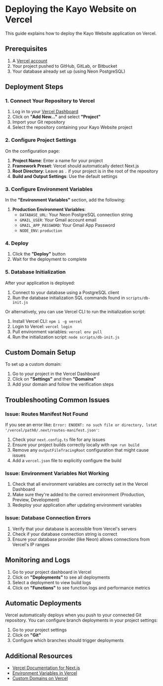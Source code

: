 # Deploying the Kayo Website on Vercel

This guide explains how to deploy the Kayo Website application on Vercel.

## Prerequisites

1. A [Vercel account](https://vercel.com/signup)
2. Your project pushed to GitHub, GitLab, or Bitbucket
3. Your database already set up (using Neon PostgreSQL)

## Deployment Steps

### 1. Connect Your Repository to Vercel

1. Log in to your [Vercel Dashboard](https://vercel.com/dashboard)
2. Click on **"Add New..."** and select **"Project"**
3. Import your Git repository
4. Select the repository containing your Kayo Website project

### 2. Configure Project Settings

On the configuration page:

1. **Project Name**: Enter a name for your project
2. **Framework Preset**: Vercel should automatically detect Next.js
3. **Root Directory**: Leave as `.` if your project is in the root of the repository
4. **Build and Output Settings**: Use the default settings

### 3. Configure Environment Variables

In the **"Environment Variables"** section, add the following:

1. **Production Environment Variables**:
   - `DATABASE_URL`: Your Neon PostgreSQL connection string
   - `GMAIL_USER`: Your Gmail account email
   - `GMAIL_APP_PASSWORD`: Your Gmail App Password
   - `NODE_ENV`: `production`

### 4. Deploy

1. Click the **"Deploy"** button
2. Wait for the deployment to complete

### 5. Database Initialization

After your application is deployed:

1. Connect to your database using a PostgreSQL client
2. Run the database initialization SQL commands found in `scripts/db-init.js`

Or alternatively, you can use Vercel CLI to run the initialization script:

1. Install Vercel CLI: `npm i -g vercel`
2. Login to Vercel: `vercel login`
3. Pull environment variables: `vercel env pull`
4. Run the initialization script: `node scripts/db-init.js`

## Custom Domain Setup

To set up a custom domain:

1. Go to your project in the Vercel Dashboard
2. Click on **"Settings"** and then **"Domains"**
3. Add your domain and follow the verification steps

## Troubleshooting Common Issues

### Issue: Routes Manifest Not Found

If you see an error like: `Error: ENOENT: no such file or directory, lstat '/vercel/path0/.next/routes-manifest.json'`:

1. Check your `next.config.ts` file for any issues
2. Ensure your project builds correctly locally with `npm run build`
3. Remove any `outputFileTracingRoot` configuration that might cause issues
4. Add a `vercel.json` file to explicitly configure the build

### Issue: Environment Variables Not Working

1. Check that all environment variables are correctly set in the Vercel Dashboard
2. Make sure they're added to the correct environment (Production, Preview, Development)
3. Redeploy your application after updating environment variables

### Issue: Database Connection Errors

1. Verify that your database is accessible from Vercel's servers
2. Check if your database connection string is correct
3. Ensure your database provider (like Neon) allows connections from Vercel's IP ranges

## Monitoring and Logs

1. Go to your project dashboard in Vercel
2. Click on **"Deployments"** to see all deployments
3. Select a deployment to view build logs
4. Click on **"Functions"** to see function logs and performance metrics

## Automatic Deployments

Vercel automatically deploys when you push to your connected Git repository. You can configure branch deployments in your project settings:

1. Go to your project settings
2. Click on **"Git"**
3. Configure which branches should trigger deployments

## Additional Resources

- [Vercel Documentation for Next.js](https://vercel.com/docs/frameworks/nextjs)
- [Environment Variables in Vercel](https://vercel.com/docs/concepts/projects/environment-variables)
- [Custom Domains on Vercel](https://vercel.com/docs/concepts/projects/domains)